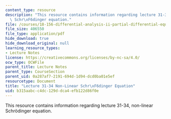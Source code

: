 ```yaml
---
content_type: resource
description: "This resource contains information regarding lecture 31-34, non-linear\
  \ Schr\xF6dinger equation."
file: /courses/18-156-differential-analysis-ii-partial-differential-equations-and-fourier-analysis-spring-2016/b315aabcc4dc129ddca4efb122d86f0e_MIT18_156S16_lec31-34.pdf
file_size: 406550
file_type: application/pdf
hide_download: true
hide_download_original: null
learning_resource_types:
- Lecture Notes
license: https://creativecommons.org/licenses/by-nc-sa/4.0/
ocw_type: OCWFile
parent_title: Lecture Notes
parent_type: CourseSection
parent_uid: 0a287af7-2191-694d-1d94-dcd0ba01e5ef
resourcetype: Document
title: "Lecture 31-34 Non-Linear Schr\xF6dinger Equation"
uid: b315aabc-c4dc-129d-dca4-efb122d86f0e
---
```

This resource contains information regarding lecture 31-34, non-linear Schrödinger equation.